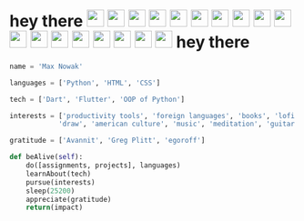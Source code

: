 <h1>
  hey there
  <img src="https://media3.giphy.com/media/CaiVJuZGvR8HK/giphy.gif?cid=ecf05e47y4jcyi3pmpd067l9lmk2738tqxo6mzghlmr0ggk0&rid=giphy.gif&ct=g" width="30px"/>
  <img src="https://media3.giphy.com/media/CaiVJuZGvR8HK/giphy.gif?cid=ecf05e47y4jcyi3pmpd067l9lmk2738tqxo6mzghlmr0ggk0&rid=giphy.gif&ct=g" width="30px"/>
  <img src="https://media3.giphy.com/media/CaiVJuZGvR8HK/giphy.gif?cid=ecf05e47y4jcyi3pmpd067l9lmk2738tqxo6mzghlmr0ggk0&rid=giphy.gif&ct=g" width="30px"/>
  <img src="https://media3.giphy.com/media/CaiVJuZGvR8HK/giphy.gif?cid=ecf05e47y4jcyi3pmpd067l9lmk2738tqxo6mzghlmr0ggk0&rid=giphy.gif&ct=g" width="30px"/>
  <img src="https://media3.giphy.com/media/CaiVJuZGvR8HK/giphy.gif?cid=ecf05e47y4jcyi3pmpd067l9lmk2738tqxo6mzghlmr0ggk0&rid=giphy.gif&ct=g" width="30px"/>
  <img src="https://media3.giphy.com/media/CaiVJuZGvR8HK/giphy.gif?cid=ecf05e47y4jcyi3pmpd067l9lmk2738tqxo6mzghlmr0ggk0&rid=giphy.gif&ct=g" width="30px"/>
    <img src="https://media3.giphy.com/media/CaiVJuZGvR8HK/giphy.gif?cid=ecf05e47y4jcyi3pmpd067l9lmk2738tqxo6mzghlmr0ggk0&rid=giphy.gif&ct=g" width="30px"/>
  <img src="https://media3.giphy.com/media/CaiVJuZGvR8HK/giphy.gif?cid=ecf05e47y4jcyi3pmpd067l9lmk2738tqxo6mzghlmr0ggk0&rid=giphy.gif&ct=g" width="30px"/>
  <img src="https://media3.giphy.com/media/CaiVJuZGvR8HK/giphy.gif?cid=ecf05e47y4jcyi3pmpd067l9lmk2738tqxo6mzghlmr0ggk0&rid=giphy.gif&ct=g" width="30px"/>
  <img src="https://media3.giphy.com/media/CaiVJuZGvR8HK/giphy.gif?cid=ecf05e47y4jcyi3pmpd067l9lmk2738tqxo6mzghlmr0ggk0&rid=giphy.gif&ct=g" width="30px"/>
  <img src="https://media3.giphy.com/media/CaiVJuZGvR8HK/giphy.gif?cid=ecf05e47y4jcyi3pmpd067l9lmk2738tqxo6mzghlmr0ggk0&rid=giphy.gif&ct=g" width="30px"/>
  <img src="https://media3.giphy.com/media/CaiVJuZGvR8HK/giphy.gif?cid=ecf05e47y4jcyi3pmpd067l9lmk2738tqxo6mzghlmr0ggk0&rid=giphy.gif&ct=g" width="30px"/>
    <img src="https://media3.giphy.com/media/CaiVJuZGvR8HK/giphy.gif?cid=ecf05e47y4jcyi3pmpd067l9lmk2738tqxo6mzghlmr0ggk0&rid=giphy.gif&ct=g" width="30px"/>
  <img src="https://media3.giphy.com/media/CaiVJuZGvR8HK/giphy.gif?cid=ecf05e47y4jcyi3pmpd067l9lmk2738tqxo6mzghlmr0ggk0&rid=giphy.gif&ct=g" width="30px"/>
  <img src="https://media3.giphy.com/media/CaiVJuZGvR8HK/giphy.gif?cid=ecf05e47y4jcyi3pmpd067l9lmk2738tqxo6mzghlmr0ggk0&rid=giphy.gif&ct=g" width="30px"/>
  <img src="https://media3.giphy.com/media/CaiVJuZGvR8HK/giphy.gif?cid=ecf05e47y4jcyi3pmpd067l9lmk2738tqxo6mzghlmr0ggk0&rid=giphy.gif&ct=g" width="30px"/>
  <img src="https://media3.giphy.com/media/CaiVJuZGvR8HK/giphy.gif?cid=ecf05e47y4jcyi3pmpd067l9lmk2738tqxo6mzghlmr0ggk0&rid=giphy.gif&ct=g" width="30px"/>
  <img src="https://media3.giphy.com/media/CaiVJuZGvR8HK/giphy.gif?cid=ecf05e47y4jcyi3pmpd067l9lmk2738tqxo6mzghlmr0ggk0&rid=giphy.gif&ct=g" width="30px"/>
  hey there
</h1>

``` python
name = 'Max Nowak'

languages = ['Python', 'HTML', 'CSS']

tech = ['Dart', 'Flutter', 'OOP of Python']

interests = ['productivity tools', 'foreign languages', 'books', 'lofi',
            'draw', 'american culture', 'music', 'meditation', 'guitar']

gratitude = ['Avannit', 'Greg Plitt', 'egoroff']

def beAlive(self):
    do([assignments, projects], languages)
    learnAbout(tech)
    pursue(interests)
    sleep(25200)
    appreciate(gratitude)
    return(impact)
```


